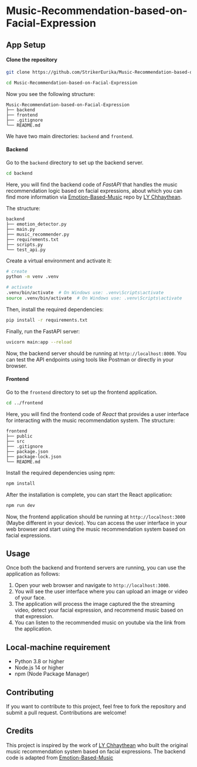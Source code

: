 # **Music-Recommendation-based-on-Facial-Expression**

## **App Setup**

#### **Clone the repository**
```bash
git clone https://github.com/StrikerEurika/Music-Recommendation-based-on-Facial-Expression.git

cd Music-Recommendation-based-on-Facial-Expression
```

Now you see the following structure:

```
Music-Recommendation-based-on-Facial-Expression
├── backend
├── frontend
├── .gitignore
└── README.md
```

We have two main directories: `backend` and `frontend`.

#### **Backend**

Go to the `backend` directory to set up the backend server.

```bash
cd backend
```

Here, you will find the backend code of *FastAPI* that handles the music recommendation logic based on facial expressions, about which you can find more information via [Emotion-Based-Music](https://github.com/theanthefinest/Emotion-Based-Music.git) repo by [LY Chhaythean](https://github.com/theanthefinest/).

The structure:

```
backend
├── emotion_detector.py
├── main.py
├── music_recommender.py
├── requirements.txt
├── scripts.py
└── test_api.py
```

Create a virtual environment and activate it:

```bash
# create
python -m venv .venv

# activate
.venv/bin/activate  # On Windows use: .venv\Scripts\activate
source .venv/bin/activate  # On Windows use: .venv\Scripts\activate
```

Then, install the required dependencies:

```bash
pip install -r requirements.txt
```

Finally, run the FastAPI server:

```bash
uvicorn main:app --reload
```
Now, the backend server should be running at `http://localhost:8000`.
You can test the API endpoints using tools like Postman or directly in your browser.

#### **Frontend**

Go to the `frontend` directory to set up the frontend application.

```bash
cd ../frontend
```
Here, you will find the frontend code of *React* that provides a user interface for interacting with the music recommendation system.
The structure:

```
frontend
├── public
├── src
├── .gitignore
├── package.json
├── package-lock.json
└── README.md
```

Install the required dependencies using npm:

```bash
npm install
```
After the installation is complete, you can start the React application:

```bash
npm run dev
```
Now, the frontend application should be running at `http://localhost:3000` (Maybe different in your device).
You can access the user interface in your web browser and start using the music recommendation system based on facial expressions.

## **Usage**
Once both the backend and frontend servers are running, you can use the application as follows:
1. Open your web browser and navigate to `http://localhost:3000`.
2. You will see the user interface where you can upload an image or video of your face.
3. The application will process the image captured the the streaming video, detect your facial expression, and recommend music based on that expression.
4. You can listen to the recommended music on youtube via the link from the application.

## **Local-machine requirement**

- Python 3.8 or higher
- Node.js 14 or higher
- npm (Node Package Manager)

## **Contributing**

If you want to contribute to this project, feel free to fork the repository and submit a pull request. Contributions are welcome!

## **Credits**

This project is inspired by the work of [LY Chhaythean](https://github.com/theanthefinest/) who built the original music recommendation system based on facial expressions. The backend code is adapted from [Emotion-Based-Music](https://github.com/theanthefinest/Emotion-Based-Music.git)